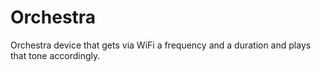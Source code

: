 Orchestra
=========

Orchestra device that gets via WiFi a frequency and a duration and plays that tone accordingly.
